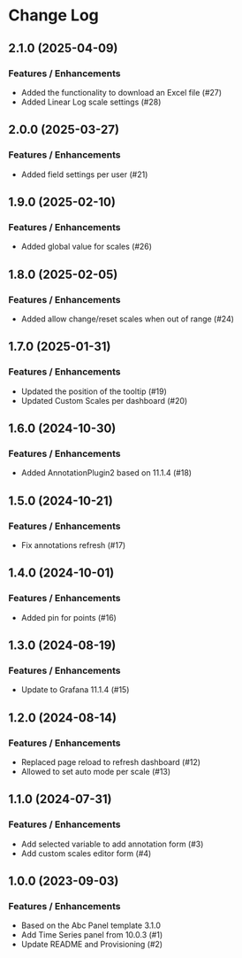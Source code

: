 # Change Log

## 2.1.0 (2025-04-09)

### Features / Enhancements

- Added the functionality to download an Excel file (#27)
- Added Linear Log scale settings (#28)

## 2.0.0 (2025-03-27)

### Features / Enhancements

- Added field settings per user (#21)

## 1.9.0 (2025-02-10)

### Features / Enhancements

- Added global value for scales (#26)

## 1.8.0 (2025-02-05)

### Features / Enhancements

- Added allow change/reset scales when out of range (#24)

## 1.7.0 (2025-01-31)

### Features / Enhancements

- Updated the position of the tooltip (#19)
- Updated Custom Scales per dashboard (#20)

## 1.6.0 (2024-10-30)

### Features / Enhancements

- Added AnnotationPlugin2 based on 11.1.4 (#18)

## 1.5.0 (2024-10-21)

### Features / Enhancements

- Fix annotations refresh (#17)

## 1.4.0 (2024-10-01)

### Features / Enhancements

- Added pin for points (#16)

## 1.3.0 (2024-08-19)

### Features / Enhancements

- Update to Grafana 11.1.4 (#15)

## 1.2.0 (2024-08-14)

### Features / Enhancements

- Replaced page reload to refresh dashboard (#12)
- Allowed to set auto mode per scale (#13)

## 1.1.0 (2024-07-31)

### Features / Enhancements

- Add selected variable to add annotation form (#3)
- Add custom scales editor form (#4)

## 1.0.0 (2023-09-03)

### Features / Enhancements

- Based on the Abc Panel template 3.1.0
- Add Time Series panel from 10.0.3 (#1)
- Update README and Provisioning (#2)
